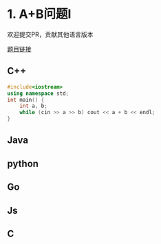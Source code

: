 
# 1. A+B问题I 

欢迎提交PR，贡献其他语言版本

[题目链接](https://kamacoder.com/problem.php?id=1000)


## C++ 

```CPP 
#include<iostream>
using namespace std;
int main() {
    int a, b;
    while (cin >> a >> b) cout << a + b << endl;
}
```

## Java 

## python 

## Go 

## Js 

## C 

